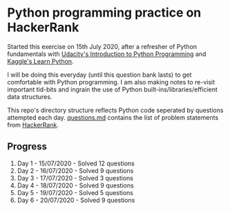 # Python programming practice on HackerRank

Started this exercise on 15th July 2020, after a refresher of Python fundamentals with [Udacity's Introduction to Python Programming](https://www.udacity.com/course/introduction-to-python--ud1110) and [Kaggle's Learn Python](https://www.kaggle.com/learn/python).

I will be doing this everyday (until this question bank lasts) to get comfortable with Python programming. I am also making notes to re-visit important tid-bits and ingrain the use of Python built-ins/libraries/efficient data structures.

This repo's directory structure reflects Python code seperated by questions attempted each day. [questions.md](questions.md) contains the list of problem statements from [HackerRank](https://www.hackerrank.com/domains/python).

## Progress

1. Day 1 - 15/07/2020 - Solved 12 questions
2. Day 2 - 16/07/2020 - Solved 9 questions
3. Day 3 - 17/07/2020 - Solved 3 questions
4. Day 4 - 18/07/2020 - Solved 9 questions
5. Day 5 - 19/07/2020 - Solved 5 questions
6. Day 6 - 20/07/2020 - Solved 9 questions
